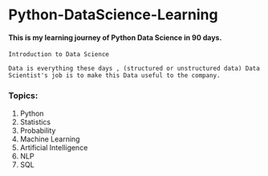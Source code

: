 # Python-DataScience-Learning
#### This is my learning journey of Python Data Science in 90 days.

``` Introduction to Data Science ```

``` Data is everything these days , (structured or unstructured data) Data Scientist's job is to make this Data useful to the company. ```
### Topics: 
1. Python
2. Statistics
3. Probability
4. Machine Learning
5. Artificial Intelligence
6. NLP
7. SQL

